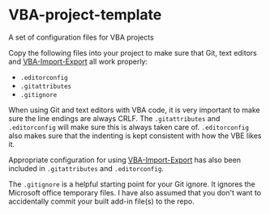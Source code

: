 # VBA-project-template

A set of configuration files for VBA projects

Copy the following files into your project to make sure that Git, text editors
and [VBA-Import-Export](https://github.com/mattpalermo/VBA-Import-Export) all
work properly:

* `.editorconfig`
* `.gitattributes`
* `.gitignore`

When using Git and text editors with VBA code, it is very important to make sure
the line endings are always CRLF. The `.gitattributes` and `.editorconfig` will
make sure this is always taken care of. `.editorconfig` also makes sure that the
indenting is kept consistent with how the VBE likes it.

Appropriate configuration for using
[VBA-Import-Export](https://github.com/mattpalermo/VBA-Import-Export) has also
been included in `.gitattributes` and `.editorconfig`.

The `.gitignore` is a helpful starting point for your Git ignore. It ignores
the Microsoft office temporary files. I have also assumed that you don't want
to accidentally commit your built add-in file(s) to the repo.
